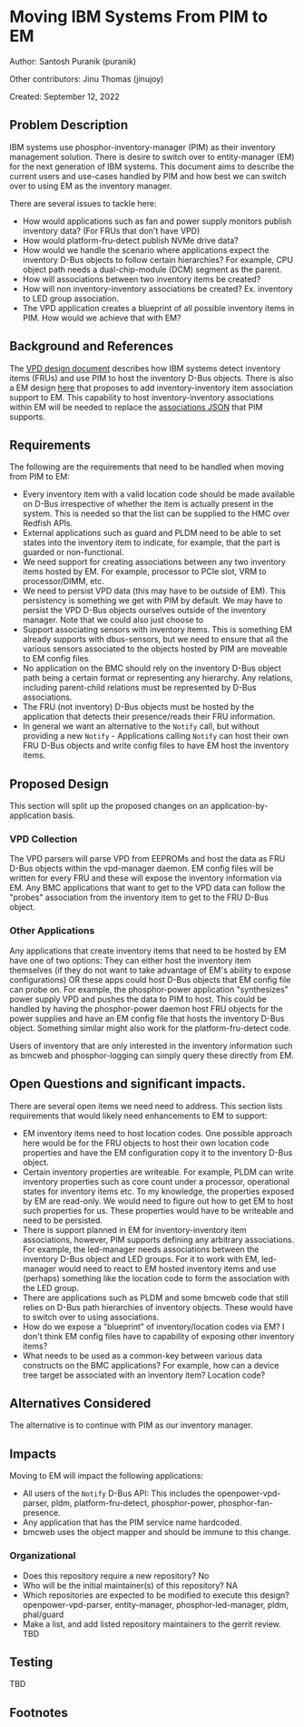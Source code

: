 # Moving IBM Systems From PIM to EM

Author:
  Santosh Puranik (puranik)

Other contributors:
  Jinu Thomas (jinujoy)

Created:
  September 12, 2022

## Problem Description

IBM systems use phosphor-inventory-manager (PIM) as their inventory management
solution. There is desire to switch over to entity-manager (EM) for the next
generation of IBM systems. This document aims to describe the current users and
use-cases handled by PIM and how best we can switch over to using EM as the
inventory manager.

There are several issues to tackle here:

- How would applications such as fan and power supply monitors publish inventory
  data? (For FRUs that don't have VPD)
- How would platform-fru-detect publish NVMe drive data?
- How would we handle the scenario where applications expect the inventory D-Bus
  objects to follow certain hierarchies? For example, CPU object path needs a
  dual-chip-module (DCM) segment as the parent.
- How will associations between two inventory items be created?
- How will non inventory-inventory associations be created? Ex. inventory to LED
  group association.
- The VPD application creates a blueprint of all possible inventory items in
  PIM. How would we achieve that with EM?

## Background and References

The [VPD design document][vpd-design] describes how IBM systems detect inventory
items (FRUs) and use PIM to host the inventory D-Bus objects. There is also a EM
design [here][em-associations] that proposes to add inventory-inventory item
association support to EM. This capability to host inventory-inventory
associations within EM will be needed to replace the [associations JSON][assoc]
that PIM supports.

## Requirements

The following are the requirements that need to be handled when moving from PIM
to EM:

- Every inventory item with a valid location code should be made available on
  D-Bus irrespective of whether the item is actually present in the system. This
  is needed so that the list can be supplied to the HMC over Redfish APIs.
- External applications such as guard and PLDM need to be able to set states
  into the inventory item to indicate, for example, that the part is guarded or
  non-functional.
- We need support for creating associations between any two inventory items
  hosted by EM. For example, processor to PCIe slot, VRM to processor/DIMM, etc.
- We need to persist VPD data (this may have to be outside of EM). This
  persistency is something we get with PIM by default. We may have to persist
  the VPD D-Bus objects ourselves outside of the inventory manager. Note that we
  could also just choose to 
- Support associating sensors with inventory items. This is something EM already
  supports with dbus-sensors, but we need to ensure that all the various sensors
  associated to the objects hosted by PIM are moveable to EM config files.
- No application on the BMC should rely on the inventory D-Bus object path being
  a certain format or representing any hierarchy. Any relations, including
  parent-child relations must be represented by D-Bus associations.
- The FRU (not inventory) D-Bus objects must be hosted by the application that
  detects their presence/reads their FRU information.
- In general we want an alternative to the `Notify` call, but without providing
  a  new `Notify` - Applications calling `Notify` can host their own FRU D-Bus
  objects and write config files to have EM host the inventory items.

## Proposed Design

This section will split up the proposed changes on an application-by-application
basis.

### VPD Collection

The VPD parsers will parse VPD from EEPROMs and host the data as FRU D-Bus
objects within the vpd-manager daemon. EM config files will be written for every
FRU and these will expose the inventory information via EM. Any BMC applications
that want to get to the VPD data can follow the "probes" association from the
inventory item to get to the FRU D-Bus object.

### Other Applications

Any applications that create inventory items that need to be hosted by EM have
one of two options: They can either host the inventory item themselves (if they
do not want to take advantage of EM's ability to expose configurations) OR these
apps could host D-Bus objects that EM config file can probe on. For example, the
phosphor-power application "synthesizes" power supply VPD and pushes the data to
PIM to host. This could be handled by having the phosphor-power daemon host FRU
objects for the power supplies and have an EM config file that hosts the
inventory D-Bus object. Something similar might also work for the
platform-fru-detect code.

Users of inventory that are only interested in the inventory information such as
bmcweb and phosphor-logging can simply query these directly from EM.

## Open Questions and significant impacts.

There are several open items we need need to address. This section lists
requirements that would likely need enhancements to EM to support:

- EM inventory items need to host location codes. One possible approach here
  would be for the FRU objects to host their own location code properties and
  have the EM configuration copy it to the inventory D-Bus object.
- Certain inventory properties are writeable. For example, PLDM can write
  inventory properties such as core count under a processor, operational states
  for inventory items etc. To my knowledge, the properties exposed by EM are
  read-only. We would need to figure out how to get EM to host such properties
  for us. These properties would have to be writeable and need to be persisted.
- There is support planned in EM for inventory-inventory item associations,
  however, PIM supports defining any arbitrary associations. For example, the
  led-manager needs associations between the inventory D-Bus object and LED
  groups. For it to work with EM, led-manager would need to react to EM hosted
  inventory items and use (perhaps) something like the location code to form the
  association with the LED group.
- There are applications such as PLDM and some bmcweb code that still relies on
  D-Bus path hierarchies of inventory objects. These would have to switch over
  to using associations.
- How do we expose a "blueprint" of inventory/location codes via EM? I don't
  think EM config files have to capability of exposing other inventory items?
- What needs to be used as a common-key between various data constructs on the
  BMC applications? For example, how can a device tree target be associated with
  an inventory item? Location code?

## Alternatives Considered

The alternative is to continue with PIM as our inventory manager.

## Impacts

Moving to EM will impact the following applications:

- All users of the `Notify` D-Bus API: This includes the openpower-vpd-parser,
  pldm, platform-fru-detect,  phosphor-power, phosphor-fan-presence.
- Any application that has the PIM service name hardcoded.
- bmcweb uses the object mapper and should be immune to this change.

### Organizational

- Does this repository require a new repository?  No
- Who will be the initial maintainer(s) of this repository? NA
- Which repositories are expected to be modified to execute this design?
  openpower-vpd-parser, entity-manager, phosphor-led-manager, pldm, phal/guard
- Make a list, and add listed repository maintainers to the gerrit review. TBD

## Testing

TBD

## Footnotes

[vpd-design]:
    https://github.com/openbmc/docs/blob/master/designs/vpd-collection.md
[em-associations]:
    https://gerrit.openbmc.org/c/openbmc/docs/+/54205
[assoc]:
    https://github.com/openbmc/phosphor-inventory-manager#creating-associations
